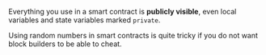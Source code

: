 Everything you use in a smart contract is **publicly visible**, even local variables and state variables marked `private`.

Using random numbers in smart contracts is quite tricky if you do not want block builders to be able to cheat.